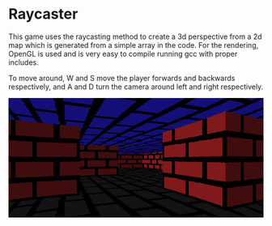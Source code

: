 # Raycaster

This game uses the raycasting method to create a 3d perspective from a 2d map which is generated from a simple array in the code. For the rendering, OpenGL is used and is very easy to compile running gcc with proper includes.

To move around, W and S move the player forwards and backwards respectively, and A and D turn the camera around left and right respectively. 

![Game Image](screenshot.png)
